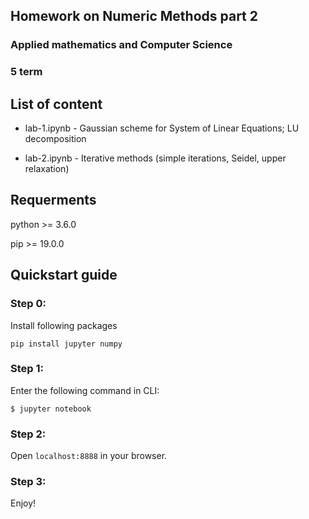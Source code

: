 ## Homework on Numeric Methods part 2
### Applied mathematics and Computer Science
### 5 term

## List of content
* lab-1.ipynb - Gaussian scheme for System of Linear Equations; LU decomposition

* lab-2.ipynb - Iterative methods (simple iterations, Seidel, upper relaxation)

## Requerments
python >= 3.6.0

pip >= 19.0.0

## Quickstart guide

### Step 0: 
Install following packages

```
pip install jupyter numpy
```

### Step 1: 
Enter the following command in CLI:
```
$ jupyter notebook
```

### Step 2: 
Open ``` localhost:8888 ``` in your browser.

### Step 3:
Enjoy!
